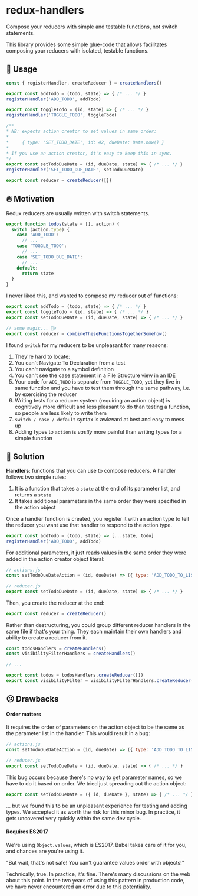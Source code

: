 # redux-handlers

Compose your reducers with simple and testable functions, not switch statements.

This library provides some simple glue-code that allows facilitates composing your reducers with isolated, testable functions.

## 💪 Usage

```js
const { registerHandler, createReducer } = createHandlers()

export const addTodo = (todo, state) => { /* ... */ }
registerHandler('ADD_TODO', addTodo)

export const toggleTodo = (id, state) => { /* ... */ }
registerHandler('TOGGLE_TODO', toggleTodo)

/**
* NB: expects action creator to set values in same order:  
* 
*     { type: 'SET_TODO_DATE', id: 42, dueDate: Date.now() }
* 
* If you use an action creator, it's easy to keep this in sync.
*/
export const setTodoDueDate = (id, dueDate, state) => { /* ... */ }
registerHandler('SET_TODO_DUE_DATE', setTodoDueDate)

export const reducer = createReducer([])
```

## 🔥 Motivation

Redux reducers are usually written with switch statements.

```js
export function todos(state = [], action) {
  switch (action.type) {
    case 'ADD_TODO':
      // ...
    case 'TOGGLE_TODO':
      // ...
    case 'SET_TODO_DUE_DATE':
      // ...
    default:
      return state
  }
}
```

I never liked this, and wanted to compose my reducer out of functions:

```js
export const addTodo = (todo, state) => { /* ... */ }
export const toggleTodo = (id, state) => { /* ... */ }
export const setTodoDueDate = (id, dueDate, state) => { /* ... */ }

// some magic... 🧙‍♀️
export const reducer = combineTheseFunctionsTogetherSomehow() 
```

I found `switch` for my reducers to be unpleasant for many reasons:

1. They're hard to locate:
  1. You can't Navigate To Declaration from a test
  1. You can't navigate to a symbol definition
  1. You can't see the case statement in a File Structure view in an IDE
1. Your code for `ADD_TODO` is separate from `TOGGLE_TODO`, yet they live in same function and you have to test them through the same pathway, i.e. by exercising the reducer
1. Writing tests for a reducer system (requiring an action object) is cognitively more difficult and less pleasant to do than testing a function, so people are less likely to write them
1. `switch / case / default` syntax is awkward at best and easy to mess up
1. Adding types to `action` is *vastly* more painful than writing types for a simple function

## 🥳 Solution

**Handlers**: functions that you can use to compose reducers. A handler follows two simple rules:

1. It is a function that takes a `state` at the end of its parameter list, and returns a `state`
1. It takes additional parameters in the same order they were specified in the action object

Once a handler function is created, you register it with an action type to tell the reducer you want use that handler to respond to the action type.

```js
export const addTodo = (todo, state) => [...state, todo]
registerHandler('ADD_TODO', addTodo)
```

For additional parameters, it just reads values in the same order they were added in the action creator object literal:

```js
// actions.js
const setTodoDueDateAction = (id, dueDate) => ({ type: 'ADD_TODO_TO_LIST', id, dueDate })

// reducer.js
export const setTodoDueDate = (id, dueDate, state) => { /* ... */ }
```

Then, you create the reducer at the end:

```js
export const reducer = createReducer()
```

Rather than destructuring, you could group different reducer handlers in the same file if that's your thing. They each maintain their own handlers and ability to create a reducer from it.

```js
const todosHandlers = createHandlers()
const visibilityFilterHandlers = createHandlers()

// ...

export const todos = todosHandlers.createReducer([])
export const visibilityFilter = visibilityFilterHandlers.createReducer('SHOW_ALL')
```

## 😕 Drawbacks

#### Order matters

It requires the order of parameters on the action object to be the same as the parameter list in the handler. This would result in a bug:

```js
// actions.js
const setTodoDueDateAction = (id, dueDate) => ({ type: 'ADD_TODO_TO_LIST', dueDate, id }) // 🐞

// reducer.js
export const setTodoDueDate = (id, dueDate, state) => { /* ... */ }
```

This bug occurs because there's no way to get parameter names, so we have to do it based on order. We tried just spreading out the action object:

```js
export const setTodoDueDate = ({ id, dueDate }, state) => { /* ... */ } 
```

... but we found this to be an unpleasant experience for testing and adding types. We accepted it as worth the risk for this minor bug. In practice, it gets uncovered very quickly within the same dev cycle.

#### Requires ES2017

We're using `Object.values`, which is ES2017. Babel takes care of it for you, and chances are you're using it.

"But wait, that's not safe! You can't guarantee values order with objects!"

Technically, true. In practice, it's fine. There's many discussions on the web about this point. In the two years of using this pattern in production code, we have never encountered an error due to this potentiality.
